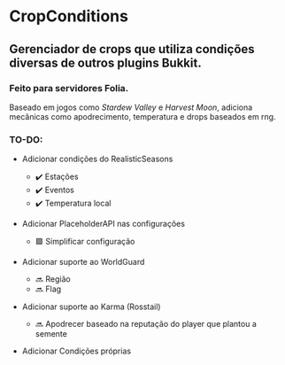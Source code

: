 # **CropConditions**

## Gerenciador de crops que utiliza condições diversas de outros plugins Bukkit.
### Feito para servidores Folia.
Baseado em jogos como *Stardew Valley* e *Harvest Moon*, adiciona mecânicas como apodrecimento, temperatura e drops baseados em rng.

### TO-DO:
+ Adicionar condições do RealisticSeasons
  + ✔️ Estações 
  + ✔️ Eventos
  + ✔️ Temperatura local
+ Adicionar PlaceholderAPI nas configurações
  + 🟪 Simplificar configuração
+ Adicionar suporte ao WorldGuard
  + 🔜 Região
  + 🔜 Flag
+ Adicionar suporte ao Karma (Rosstail)
  + 🔜 Apodrecer baseado na reputação do player que plantou a semente
 
+ Adicionar Condições próprias
